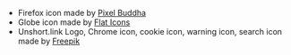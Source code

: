 - Firefox icon made by [Pixel Buddha](https://www.flaticon.com/authors/pixel-buddha)
- Globe icon made by [Flat Icons](https://www.flaticon.com/authors/flat-icons)
- Unshort.link Logo, Chrome icon, cookie icon, warning icon, search icon made by [Freepik](https://www.flaticon.com/authors/freepik)
